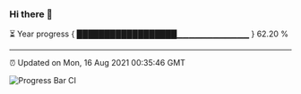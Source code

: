 ### Hi there 👋

⏳ Year progress { ██████████████████▁▁▁▁▁▁▁▁▁▁▁▁ } 62.20 %

---

⏰ Updated on Mon, 16 Aug 2021 00:35:46 GMT

![Progress Bar CI](https://github.com/liununu/liununu/workflows/Progress%20Bar%20CI/badge.svg)
